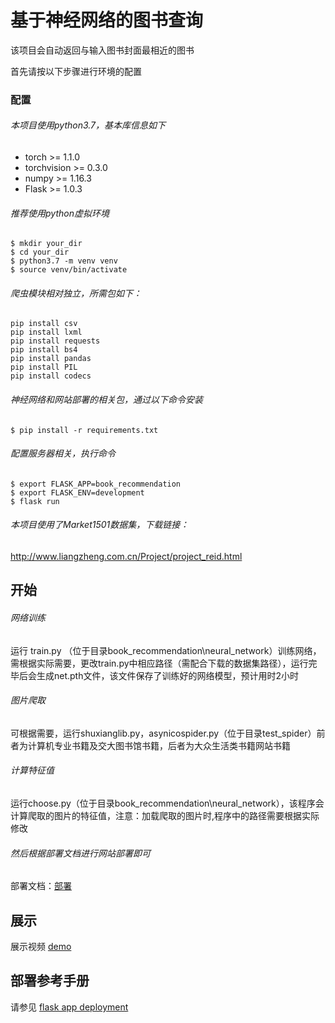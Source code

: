 # 基于神经网络的图书查询
该项目会自动返回与输入图书封面最相近的图书



首先请按以下步骤进行环境的配置

### 配置

###### 本项目使用python3.7，基本库信息如下

- torch >= 1.1.0
- torchvision >= 0.3.0
- numpy >= 1.16.3
- Flask >= 1.0.3

###### 推荐使用python虚拟环境

```
$ mkdir your_dir
$ cd your_dir
$ python3.7 -m venv venv
$ source venv/bin/activate
```

###### 爬虫模块相对独立，所需包如下：

```
pip install csv
pip install lxml
pip install requests
pip install bs4
pip install pandas
pip install PIL
pip install codecs
```



###### 神经网络和网站部署的相关包，通过以下命令安装

```
$ pip install -r requirements.txt

```

###### 配置服务器相关，执行命令

```
$ export FLASK_APP=book_recommendation
$ export FLASK_ENV=development
$ flask run
```



###### 本项目使用了Market1501数据集，下载链接：

http://www.liangzheng.com.cn/Project/project_reid.html



## 开始

###### 网络训练

运行 train.py （位于目录book_recommendation\neural_network）训练网络，需根据实际需要，更改train.py中相应路径（需配合下载的数据集路径），运行完毕后会生成net.pth文件，该文件保存了训练好的网络模型，预计用时2小时



###### 图片爬取

可根据需要，运行shuxianglib.py，asynicospider.py（位于目录test_spider）前者为计算机专业书籍及交大图书馆书籍，后者为大众生活类书籍网站书籍



###### 计算特征值

运行choose.py（位于目录book_recommendation\neural_network），该程序会计算爬取的图片的特征值，注意：加载爬取的图片时,程序中的路径需要根据实际修改



###### 然后根据部署文档进行网站部署即可

部署文档：[部署](部署文档.pdf)



## 展示

展示视频 [demo](demo/demo.mp4)



## 部署参考手册

请参见 [flask app deployment](http://flask.pocoo.org/docs/1.0/tutorial/deploy/)